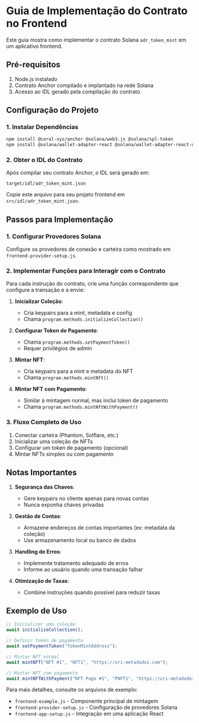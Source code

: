 # Guia de Implementação do Contrato no Frontend

Este guia mostra como implementar o contrato Solana `adr_token_mint` em um aplicativo frontend.

## Pré-requisitos

1. Node.js instalado
2. Contrato Anchor compilado e implantado na rede Solana
3. Acesso ao IDL gerado pela compilação do contrato

## Configuração do Projeto

### 1. Instalar Dependências

```bash
npm install @coral-xyz/anchor @solana/web3.js @solana/spl-token 
npm install @solana/wallet-adapter-react @solana/wallet-adapter-react-ui @solana/wallet-adapter-wallets @solana/wallet-adapter-base
```

### 2. Obter o IDL do Contrato

Após compilar seu contrato Anchor, o IDL será gerado em:

```
target/idl/adr_token_mint.json
```

Copie este arquivo para seu projeto frontend em `src/idl/adr_token_mint.json`.

## Passos para Implementação

### 1. Configurar Provedores Solana

Configure os provedores de conexão e carteira como mostrado em `frontend-provider-setup.js`.

### 2. Implementar Funções para Interagir com o Contrato

Para cada instrução do contrato, crie uma função correspondente que configure a transação e a envie:

1. **Inicializar Coleção**:
   - Cria keypairs para a mint, metadata e config
   - Chama `program.methods.initializeCollection()`

2. **Configurar Token de Pagamento**:
   - Chama `program.methods.setPaymentToken()`
   - Requer privilégios de admin

3. **Mintar NFT**:
   - Cria keypairs para a mint e metadata do NFT
   - Chama `program.methods.mintNft()`

4. **Mintar NFT com Pagamento**:
   - Similar à mintagem normal, mas inclui token de pagamento
   - Chama `program.methods.mintNftWithPayment()`

### 3. Fluxo Completo de Uso

1. Conectar carteira (Phantom, Solflare, etc.)
2. Inicializar uma coleção de NFTs
3. Configurar um token de pagamento (opcional)
4. Mintar NFTs simples ou com pagamento

## Notas Importantes

1. **Segurança das Chaves**:
   - Gere keypairs no cliente apenas para novas contas
   - Nunca exponha chaves privadas

2. **Gestão de Contas**:
   - Armazene endereços de contas importantes (ex: metadata da coleção)
   - Use armazenamento local ou banco de dados

3. **Handling de Erros**:
   - Implemente tratamento adequado de erros
   - Informe ao usuário quando uma transação falhar

4. **Otimização de Taxas**:
   - Combine instruções quando possível para reduzir taxas

## Exemplo de Uso

```jsx
// Inicializar uma coleção
await initializeCollection();

// Definir token de pagamento
await setPaymentToken("TokenMintAddress");

// Mintar NFT normal
await mintNFT("NFT #1", "NFT1", "https://uri-metadados.com");

// Mintar NFT com pagamento
await mintNFTWithPayment("NFT Pago #1", "PNFT1", "https://uri-metadados.com", 1000, "TokenMintAddress");
```

Para mais detalhes, consulte os arquivos de exemplo:
- `frontend-example.js` - Componente principal de mintagem
- `frontend-provider-setup.js` - Configuração de provedores Solana
- `frontend-app-setup.js` - Integração em uma aplicação React 